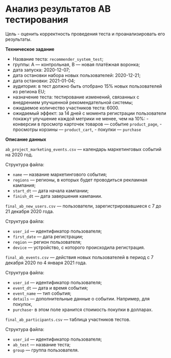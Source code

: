 # Анализ результатов AB тестирования

Цель - оценить корректность проведения теста и проанализировать его результаты.

**Техническое задание**

- Название теста: `recommender_system_test`;
- группы: А — контрольная, B — новая платёжная воронка;
- дата запуска: 2020-12-07;
- дата остановки набора новых пользователей: 2020-12-21;
- дата остановки: 2021-01-04;
- аудитория: в тест должно быть отобрано 15% новых пользователей из региона EU;
- назначение теста: тестирование изменений, связанных с внедрением улучшенной рекомендательной системы;
- ожидаемое количество участников теста: 6000.
- ожидаемый эффект: за 14 дней с момента регистрации пользователи покажут улучшение каждой метрики не менее, чем на 10%:
                   - конверсии в просмотр карточек товаров — событие `product_page`,
                   - просмотры корзины — `product_cart`,
                   - покупки — `purchase`
                   

**Описание данных**

`ab_project_marketing_events.csv` — календарь маркетинговых событий на 2020 год.

Структура файла:
- `name` — название маркетингового события;
- `regions` — регионы, в которых будет проводиться рекламная кампания;
- `start_dt` — дата начала кампании;
- `finish_dt` — дата завершения кампании.

`final_ab_new_users.csv` — пользователи, зарегистрировавшиеся с 7 до 21 декабря 2020 года.

Структура файла:
- `user_id` — идентификатор пользователя;
- `first_date` — дата регистрации;
- `region` — регион пользователя;
- `device` — устройство, с которого происходила регистрация.

`final_ab_events.csv` — действия новых пользователей в период с 7 декабря 2020 по 4 января 2021 года.

Структура файла:
- `user_id` — идентификатор пользователя;
- `event_dt` — дата и время события;
- `event_name` — тип события;
- `details` — дополнительные данные о событии. Например, для покупок,
- `purchase`- в этом поле хранится стоимость покупки в долларах.

`final_ab_participants.csv` — таблица участников тестов.

Структура файла:
- `user_id` — идентификатор пользователя;
- `ab_test` — название теста;
- `group` — группа пользователя.

